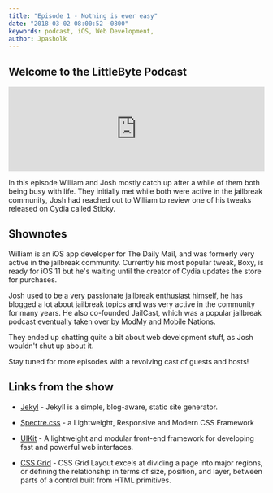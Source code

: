 ```yaml
---
title: "Episode 1 - Nothing is ever easy"
date: "2018-03-02 08:00:52 -0800"
keywords: podcast, iOS, Web Development,
author: Jpasholk
---
```


## Welcome to the LittleByte Podcast

<iframe width="100%" height="166" scrolling="no" frameborder="no" allow="autoplay" src="https://w.soundcloud.com/player/?url=https%3A//api.soundcloud.com/tracks/415539555&color=%23000000&auto_play=false&hide_related=false&show_comments=true&show_user=true&show_reposts=false&show_teaser=true"></iframe>

In this episode William and Josh mostly catch up after a while of them both being busy with life. They initially met while both were active in the jailbreak community, Josh had reached out to William to review one of his tweaks released on Cydia called Sticky. 

<!-- more -->

## Shownotes

William is an iOS app developer for The Daily Mail, and was formerly very active in the jailbreak community. Currently his most popular tweak, Boxy, is ready for iOS 11 but he's waiting until the creator of Cydia updates the store for purchases.

Josh used to be a very passionate jailbreak enthusiast himself, he has blogged a lot about jailbreak topics and was very active in the community for many years. He also co-founded JailCast, which was a popular jailbreak podcast eventually taken over by ModMy and Mobile Nations.

They ended up chatting quite a bit about web development stuff, as Josh wouldn't shut up about it.

Stay tuned for more episodes with a revolving cast of guests and hosts!

## Links from the show

* [Jekyl](https://jekyllrb.com) - Jekyll is a simple, blog-aware, static site generator.

* [Spectre.css](https://picturepan2.github.io/spectre/) - a Lightweight, Responsive and Modern CSS Framework

* [UIKit](https://getuikit.com/) - A lightweight and modular front-end framework
for developing fast and powerful web interfaces.

* [CSS Grid](https://developer.mozilla.org/en-US/docs/Web/CSS/CSS_Grid_Layout) - CSS Grid Layout excels at dividing a page into major regions, or defining the relationship in terms of size, position, and layer, between parts of a control built from HTML primitives.
